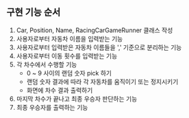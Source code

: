 ## 구현 기능 순서

1. Car, Position, Name, RacingCarGameRunner 클래스 작성
2. 사용자로부터 자동차 이름을 입력받는 기능
3. 사용자로부터 입력받은 자동차 이름들을 ',' 기준으로 분리하는 기능 
4. 사용자로부터 이동 횟수를 입력받는 기능 
5. 각 차수에서 수행할 기능
   - 0 ~ 9 사이의 랜덤 숫자 pick 하기
   - 랜덤 숫자 결과에 따라 각 자동차를 움직이기 또는 정지시키기
   - 화면에 차수 결과 출력하기 
6. 마지막 차수가 끝나고 최종 우승자 판단하는 기능 
7. 최종 우승자를 출력하는 기능